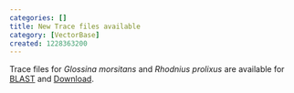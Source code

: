 ```yaml
---
categories: []
title: New Trace files available
category: [VectorBase]
created: 1228363200
---
```

Trace files for <i>Glossina morsitans</i> and <i>Rhodnius prolixus</i> are available for <a href="/blast">BLAST</a> and <a href="/downloads">Download</a>.
